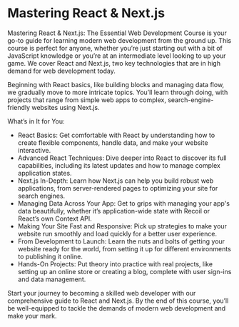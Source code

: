 # Mastering React & Next.js

Mastering React & Next.js: The Essential Web Development Course is your go-to guide for learning modern web development from the ground up. This course is perfect for anyone, whether you’re just starting out with a bit of JavaScript knowledge or you’re at an intermediate level looking to up your game. We cover React and Next.js, two key technologies that are in high demand for web development today.

Beginning with React basics, like building blocks and managing data flow, we gradually move to more intricate topics. You’ll learn through doing, with projects that range from simple web apps to complex, search-engine-friendly websites using Next.js.

What’s in It for You:
- React Basics: Get comfortable with React by understanding how to create flexible components, handle data, and make your website interactive.
- Advanced React Techniques: Dive deeper into React to discover its full capabilities, including its latest updates and how to manage complex application states.
- Next.js In-Depth: Learn how Next.js can help you build robust web applications, from server-rendered pages to optimizing your site for search engines.
- Managing Data Across Your App: Get to grips with managing your app's data beautifully, whether it’s application-wide state with Recoil or React’s own Context API.
- Making Your Site Fast and Responsive: Pick up strategies to make your website run smoothly and load quickly for a better user experience.
- From Development to Launch: Learn the nuts and bolts of getting your website ready for the world, from setting it up for different environments to publishing it online.
- Hands-On Projects: Put theory into practice with real projects, like setting up an online store or creating a blog, complete with user sign-ins and data management.

Start your journey to becoming a skilled web developer with our comprehensive guide to React and Next.js. By the end of this course, you’ll be well-equipped to tackle the demands of modern web development and make your mark.